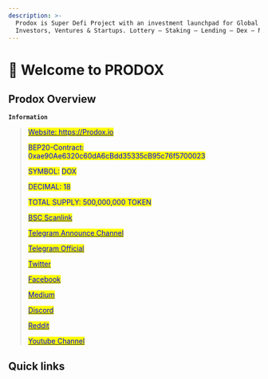 ```yaml
---
description: >-
  Prodox is Super Defi Project with an investment launchpad for Global
  Investors, Ventures & Startups. Lottery — Staking — Lending — Dex — NFT Market
---
```


# 👋 Welcome to PRODOX

## Prodox Overview

**`Information`**

> <mark style="color:blue;"></mark>[<mark style="color:blue;">Website: https://Prodox.io</mark>](https://prodox.io)<mark style="color:blue;"></mark>
>
> <mark style="color:blue;">BEP20-Contract: 0xae90Ae6320c60dA6cBdd35335cB95c76f5700023</mark>
>
> <mark style="color:blue;">SYMBOL:</mark> <mark style="color:blue;">DOX</mark>
>
> <mark style="color:blue;">DECIMAL: 18</mark>
>
> <mark style="color:blue;">TOTAL SUPPLY: 500,000,000 TOKEN</mark>
>
> <mark style="color:blue;"></mark>[<mark style="color:blue;">BSC Scanlink</mark>](https://bscscan.com/address/0xae90Ae6320c60dA6cBdd35335cB95c76f5700023)<mark style="color:blue;"></mark>
>
> <mark style="color:blue;"></mark>[<mark style="color:blue;">Telegram Announce Channel</mark>](https://t.me/prodoxann)
>
> <mark style="color:blue;"></mark>[<mark style="color:blue;">Telegram Official</mark>](https://t.me/Prodox\_io)<mark style="color:blue;"></mark>
>
> <mark style="color:blue;"></mark>[<mark style="color:blue;">Twitter</mark>](https://twitter.com/Prodox\_io)<mark style="color:blue;"></mark>
>
> <mark style="color:blue;"></mark>[<mark style="color:blue;">Facebook</mark>](https://www.facebook.com/ProdoxEcosystem)<mark style="color:blue;"></mark>
>
> <mark style="color:blue;"></mark>[<mark style="color:blue;">Medium</mark>](https://medium.com/@prodox)<mark style="color:blue;"></mark>
>
> <mark style="color:blue;"></mark>[<mark style="color:blue;">Discord</mark>](https://discord.gg/dbrNGZPF)<mark style="color:blue;"></mark>
>
> <mark style="color:blue;"></mark>[<mark style="color:blue;">Reddit</mark>](https://www.reddit.com/r/Prodox/)<mark style="color:blue;"></mark>
>
> <mark style="color:blue;"></mark>[<mark style="color:blue;">Youtube Channel</mark>](https://www.youtube.com/channel/UC-tp98j8RhwNnUw72WdVHOA)<mark style="color:blue;"></mark>

## Quick links
